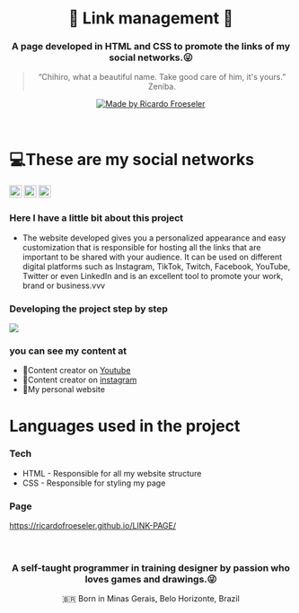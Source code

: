 <h1 align="center">🔗 Link management 🔗</h1>
<h3 align="center">A page developed in HTML and CSS to promote the links of my social networks.😜</h3>


<blockquote align="center">“Chihiro, what a beautiful name. 
Take good care of him, it's yours.”
Zeniba.</blockquote>

<p align="center">
  <a href="">
    <img alt="Made by Ricardo Froeseler" src="https://img.shields.io/badge/made%20by-Ricardo Froeseler-%23F8952D">
  </a>
</p>


<br />

# 💻These are my social networks

<a href="https://www.instagram.com/ricardo_froeseler/" target="blank"><img src="https://cdn.jsdelivr.net/npm/simple-icons@3.0.1/icons/instagram.svg" alt="RicardoFroeseler" height="22" width="22" /></a>
<a href="https://www.linkedin.com/in/ricardo-froeseler-3a2a48167/" target="blank"><img src="https://cdn.jsdelivr.net/npm/simple-icons@3.0.1/icons/linkedin.svg" alt="Ricardo Froeseler" height="22" width="22" /></a> 
<a href="https://www.youtube.com/channel/UC3Bl-YpXGEczV2Wxd3lGS5w?view_as=subscriber" target="blank"><img src="https://cdn.jsdelivr.net/npm/simple-icons@3.0.1/icons/youtube.svg" alt="ucjm7i4g4z7zgcja_hkhlcvw" height="22" width="22" /></a>

### Here I have a little bit about this project

- The website developed gives you a personalized appearance and easy customization that is responsible for hosting all the links that are important to be shared with your audience. It can be used on different digital platforms such as Instagram, TikTok, Twitch, Facebook, YouTube, Twitter or even LinkedIn and is an excellent tool to promote your work, brand or business.vvv


### Developing the project step by step
[![](http://img.youtube.com/vi/5Y4ht_kxAd4/0.jpg)](http://www.youtube.com/watch?v=5Y4ht_kxAd4 "🔗 Link management 🔗 | CONSTRUINDO UMA PAGINA DE LINKS PARA O INSTAGRAM")


### you can see my content at
- 🍿Content creator on <a href="https://www.youtube.com/channel/UC3Bl-YpXGEczV2Wxd3lGS5w?view_as=subscriber">Youtube</a>
- 🍿Content creator on <a href="https://www.instagram.com/ricardo_froeseler/">instagram</a>
- 🍿My personal website 



# Languages ​​used in the project  
### Tech

* HTML - Responsible for all my website structure
* CSS - Responsible for styling my page

### Page
https://ricardofroeseler.github.io/LINK-PAGE/
<br />
<br />
<br />

<h3 align="center">A self-taught programmer in training designer by passion who loves games and drawings.😜</h3>

<p align="center">
🇧🇷 Born in Minas Gerais, Belo Horizonte, Brazil
</p>
